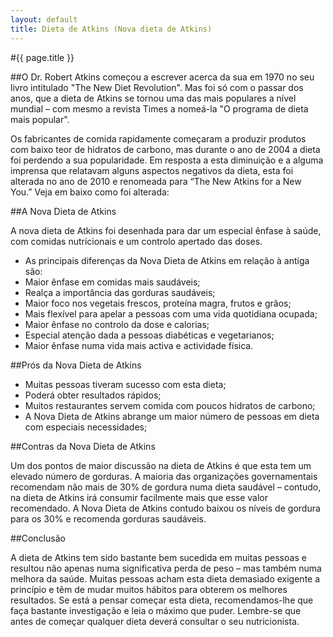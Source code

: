 ```yaml
---
layout: default
title: Dieta de Atkins (Nova dieta de Atkins)
---
```


#{{ page.title }}

##O Dr. Robert Atkins começou a escrever acerca da sua em 1970 no seu livro intitulado "The New Diet Revolution". Mas foi só com o passar dos anos, que a dieta de Atkins se tornou uma das mais populares a nível mundial – com mesmo a revista Times a nomeá-la "O programa de dieta mais popular".

Os fabricantes de comida rapidamente começaram a produzir produtos com baixo teor de hidratos de carbono, mas durante o ano de 2004 a dieta foi perdendo a sua popularidade. Em resposta a esta diminuição e a alguma imprensa que relatavam alguns aspectos negativos da dieta, esta foi alterada no ano de 2010 e renomeada para “The New Atkins for a New You.” Veja em baixo como foi alterada:

##A Nova Dieta de Atkins

A nova dieta de Atkins foi desenhada para dar um especial ênfase à saúde, com comidas nutricionais e um controlo apertado das doses.

* As principais diferenças da Nova Dieta de Atkins em relação à antiga são:
* Maior ênfase em comidas mais saudáveis;
* Realça a importância das gorduras saudáveis;
* Maior foco nos vegetais frescos, proteína magra, frutos e grãos;
* Mais flexível para apelar a pessoas com uma vida quotidiana ocupada;
* Maior ênfase no controlo da dose e calorias;
* Especial atenção dada a pessoas diabéticas e vegetarianos;
* Maior ênfase numa vida mais activa e actividade física.

##Prós da Nova Dieta de Atkins

* Muitas pessoas tiveram sucesso com esta dieta;
* Poderá obter resultados rápidos;
* Muitos restaurantes servem comida com poucos hidratos de carbono;
* A Nova Dieta de Atkins abrange um maior número de pessoas em dieta com especiais necessidades;

##Contras da Nova Dieta de Atkins

Um dos pontos de maior discussão na dieta de Atkins é que esta tem um elevado número de gorduras. A maioria das organizações governamentais recomendam não mais de 30% de gordura numa dieta saudável – contudo, na dieta de Atkins irá consumir facilmente mais que esse valor recomendado. A Nova Dieta de Atkins contudo baixou os níveis de gordura para os 30% e recomenda gorduras saudáveis.

##Conclusão

A dieta de Atkins tem sido bastante bem sucedida em muitas pessoas e resultou não apenas numa significativa perda de peso – mas também numa melhora da saúde. Muitas pessoas acham esta dieta demasiado exigente a princípio e têm de mudar muitos hábitos para obterem os melhores resultados. Se está a pensar começar esta dieta, recomendamos-lhe que faça bastante investigação e leia o máximo que puder. Lembre-se que antes de começar qualquer dieta deverá consultar o seu nutricionista.